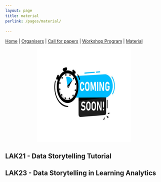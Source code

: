 ```yaml
---
layout: page
title: material
perlink: /pages/material/

---
```


[Home]({{site.baseurl}}/pages/index) | [Organisers]({{site.baseurl}}/pages/about) | [Call for papers]({{site.baseurl}}/pages/call) | [Workshop Program]({{site.baseurl}}/pages/program) | [Material]({{site.baseurl}}/pages/material)


<figure>
        <p align="center"><img src="/images/soon.jpeg" width="300" height="300" alt="Data, visualisation, and Narrative"></p>
</figure>

## LAK21 - Data Storytelling Tutorial




## LAK23 - Data Storytelling in Learning Analytics 
